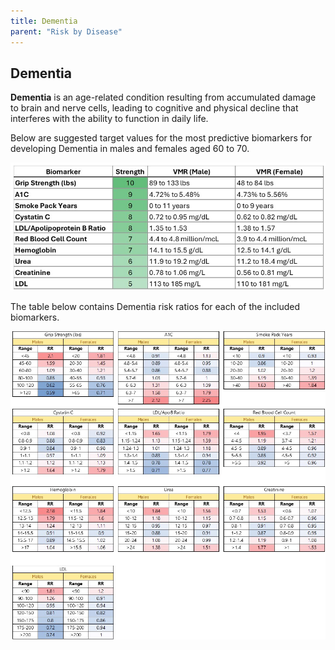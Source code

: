 ```yaml
---
title: Dementia
parent: "Risk by Disease"
---
```



## Dementia


**Dementia** is an age-related condition resulting from accumulated damage to brain and nerve cells, leading to cognitive and physical decline that interferes with the ability to function in daily life.


Below are suggested target values for the most predictive biomarkers for developing Dementia in males and females aged 60 to 70.


![Dementiavmr](/assets/images/table_dementia.jpg)


The table below contains Dementia risk ratios for each of the included biomarkers.


![Dementiarr](/assets/images/disease_rr_dementia.jpg)



